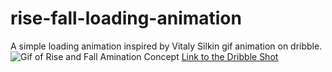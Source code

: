 # rise-fall-loading-animation
A simple loading animation inspired by Vitaly Silkin gif animation on dribble.
![Gif of Rise and Fall Amination Concept](https://d13yacurqjgara.cloudfront.net/users/563824/screenshots/3405970/rise_fall.gif)
[Link to the Dribble Shot ](https://dribbble.com/shots/3405970-rise-fall-loader)
